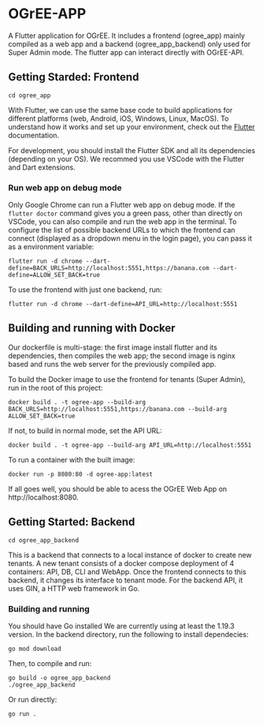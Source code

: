 # OGrEE-APP
A Flutter application for OGrEE. It includes a frontend (ogree_app) mainly compiled as a web app and a backend (ogree_app_backend) only used for Super Admin mode. The flutter app can interact directly with OGrEE-API.

## Getting Starded: Frontend
```console
cd ogree_app
```
With Flutter, we can use the same base code to build applications for different platforms (web, Android, iOS, Windows, Linux, MacOS). To understand how it works and set up your environment, check out the [Flutter](https://docs.flutter.dev/get-started/install) documentation. 

For development, you should install the Flutter SDK and all its dependencies (depending on your OS). We recommed you use VSCode with the Flutter and Dart extensions.  

### Run web app on debug mode
Only Google Chrome can run a Flutter web app on debug mode. If the `flutter doctor` command gives you a green pass, other than directly on VSCode, you can also compile and run the web app in the terminal. To configure the list of possible backend URLs to which the frontend can connect (displayed as a dropdown menu in the login page), you can pass it as a environment variable:
```console
flutter run -d chrome --dart-define=BACK_URLS=http://localhost:5551,https://banana.com --dart-define=ALLOW_SET_BACK=true
```

To use the frontend with just one backend, run:
```console
flutter run -d chrome --dart-define=API_URL=http://localhost:5551
```

## Building and running with Docker
Our dockerfile is multi-stage: the first image install flutter and its dependencies, then compiles the web app; the second image is nginx based and runs the web server for the previously compiled app.

To build the Docker image to use the frontend for tenants (Super Admin), run in the root of this project:
```console
docker build . -t ogree-app --build-arg BACK_URLS=http://localhost:5551,https://banana.com --build-arg ALLOW_SET_BACK=true
```

If not, to build in normal mode, set the API URL:
```console
docker build . -t ogree-app --build-arg API_URL=http://localhost:5551

```

To run a container with the built image:
```console
docker run -p 8080:80 -d ogree-app:latest
```

If all goes well, you should be able to acess the OGrEE Web App on http://localhost:8080.

## Getting Started: Backend
```console
cd ogree_app_backend
```
This is a backend that connects to a local instance of docker to create new tenants. A new tenant consists of a docker compose deployment of 4 containers: API, DB, CLI and WebApp. Once the frontend connects to this backend, it changes its interface to tenant mode. For the backend API, it uses GIN, a HTTP web framework in Go. 

### Building and running
You should have Go installed We are currently using at least the 1.19.3 version. In the backend directory, run the following to install dependecies:
```console
go mod download
```

Then, to compile and run:
```console
go build -o ogree_app_backend
./ogree_app_backend
```

Or run directly:
```console
go run .
```